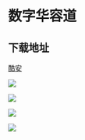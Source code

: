 # 数字华容道

## 下载地址

[酷安](https://www.coolapk.com/game/188793)

![](https://www.coolapk.com/qr/image?data=base64:aHR0cHM6Ly93d3cuY29vbGFway5jb20vYXBrL2NvbS5zaW1wbGUubnVtYmVyaHJkP2Zyb209cXI~&h=06615f51)




![](https://ws1.sinaimg.cn/mw690/00677ch9gy1fpq6vqigb8j307i0dcaa4.jpg)

![](https://ws1.sinaimg.cn/mw690/00677ch9gy1fpq6xcxty2j307i0dcweg.jpg)

![](https://ws1.sinaimg.cn/mw690/00677ch9gy1fpq6xzs6poj307i0dcq33.jpg)